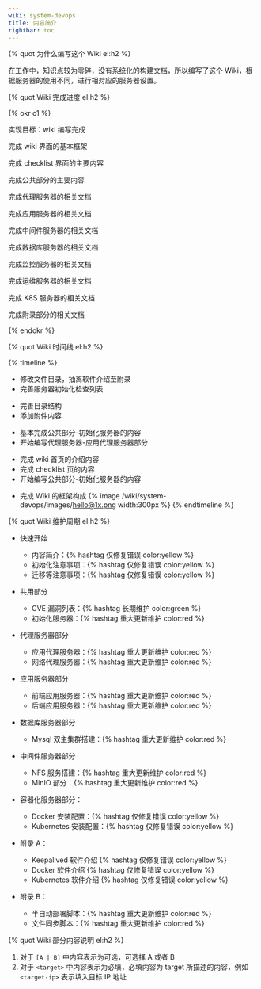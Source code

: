 ```yaml
---
wiki: system-devops
title: 内容简介
rightbar: toc
---
```


{% quot 为什么编写这个 Wiki el:h2 %}

在工作中，知识点较为零碎，没有系统化的构建文档，所以编写了这个 Wiki，根据服务器的使用不同，进行相对应的服务器设置。

{% quot Wiki 完成进度 el:h2 %}

{% okr o1 %}

实现目标：wiki 编写完成

<!-- okr kr1 percent:1 -->
完成 wiki 界面的基本框架

<!-- okr kr2 percent:1 -->
完成 checklist 界面的主要内容

<!-- okr kr3 percent:1 -->
完成公共部分的主要内容

<!-- okr kr4 status:off_track percent:0.15 -->
完成代理服务器的相关文档

<!-- okr kr5 percent:0.05 -->
完成应用服务器的相关文档

<!-- okr kr6 percent:0.15 -->
完成中间件服务器的相关文档

<!-- okr kr7 status:unfinished -->
完成数据库服务器的相关文档

<!-- okr kr8 status:unfinished -->
完成监控服务器的相关文档

<!-- okr kr9 status:unfinished -->
完成运维服务器的相关文档

<!-- okr krX status:unfinished -->
完成 K8S 服务器的相关文档

<!-- okr krXI status:unfinished -->
完成附录部分的相关文档

{% endokr %}

{% quot Wiki 时间线 el:h2 %}

{% timeline %}
<!-- node 2024 年 08 月 05 日 -->
- 修改文件目录，抽离软件介绍至附录
- 完善服务器初始化检查列表
<!-- node 2024 年 07 月 31 日 -->
- 完善目录结构
- 添加附件内容
<!-- node 2024 年 07 月 23 日 -->
- 基本完成公共部分-初始化服务器的内容
- 开始编写代理服务器-应用代理服务器部分
<!-- node 2024 年 07 月 20 日 -->
- 完成 wiki 首页的介绍内容
- 完成 checklist 页的内容
- 开始编写公共部分-初始化服务器的内容
<!-- node 2024 年 07 月 19 日 -->
- 完成 Wiki 的框架构成
{% image /wiki/system-devops/images/hello@1x.png width:300px %}
{% endtimeline %}

{% quot Wiki 维护周期 el:h2 %}

- 快速开始
  - 内容简介：{% hashtag 仅修复错误 color:yellow %}
  - 初始化注意事项：{% hashtag 仅修复错误 color:yellow %}
  - 迁移等注意事项：{% hashtag 仅修复错误 color:yellow %}

- 共用部分
  - CVE 漏洞列表：{% hashtag 长期维护 color:green %}
  - 初始化服务器：{% hashtag 重大更新维护 color:red %}
- 代理服务器部分
  - 应用代理服务器：{% hashtag 重大更新维护 color:red %}
  - 网络代理服务器：{% hashtag 重大更新维护 color:red %}
- 应用服务器部分
  - 前端应用服务器：{% hashtag 重大更新维护 color:red %}
  - 后端应用服务器：{% hashtag 重大更新维护 color:red %}
- 数据库服务器部分
  - Mysql 双主集群搭建：{% hashtag 重大更新维护 color:red %}
- 中间件服务器部分
  - NFS 服务搭建：{% hashtag 重大更新维护 color:red %}
  - MinIO 部分：{% hashtag 重大更新维护 color:red %}
- 容器化服务器部分：
  - Docker 安装配置：{% hashtag 仅修复错误 color:yellow %}
  - Kubernetes 安装配置：{% hashtag 仅修复错误 color:yellow %}
- 附录 A：
  - Keepalived 软件介绍 {% hashtag 仅修复错误 color:yellow %}
  - Docker 软件介绍 {% hashtag 仅修复错误 color:yellow %}
  - Kubernetes 软件介绍 {% hashtag 仅修复错误 color:yellow %}
- 附录 B：
  - 半自动部署脚本：{% hashtag 重大更新维护 color:red %}
  - 文件同步脚本：{% hashtag 重大更新维护 color:red %}

{% quot Wiki 部分内容说明 el:h2 %}

1. 对于 `[A | B]` 中内容表示为可选，可选择 A 或者 B
2. 对于 `<target>` 中内容表示为必填，必填内容为 target 所描述的内容，例如 `<target-ip>` 表示填入目标 IP 地址
